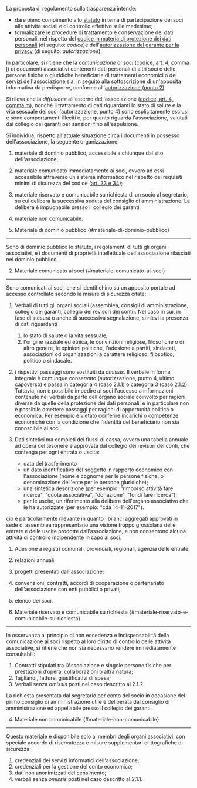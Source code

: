 La proposta di regolamento sulla trasparenza intende:

-   dare pieno compimento
    allo [statuto](http://www.alumniscuolagalileiana.it/wp-content/uploads/2017/03/Statuto-Alumni-SGSS.pdf) in
    tema di partecipazione dei soci alle attività sociali e di controllo
    effettivo sulle medesime;
-   formalizzare le procedure di trattamento e conservazione dei dati
    personali, nel rispetto del [codice in materia di protezione dei
    dati
    personali](http://www.garanteprivacy.it/web/guest/home/docweb/-/docweb-display/docweb/1311248) (di
    seguito: *codice*)e dell'[autorizzazione del garante per la
    privacy](http://garanteprivacy.it/web/guest/home/docweb/-/docweb-display/docweb/5803310) (di
    seguito: *autorizzazione*).

In particolare, si ritiene che la *comunicazione* *ai soci* ([codice,
art. 4, comma
l](http://www.garanteprivacy.it/web/guest/home/docweb/-/docweb-display/docweb/1311248))
di documenti associativi contenenti dati personali di altri soci e delle
persone fisiche o giuridiche beneficiarie di trattamenti economici o dei
servizi dell'associazione sia, in seguito alla sottoscrizione di
un'apposita informativa da predisporre, conforme all'[autorizzazione
(punto
2)](http://garanteprivacy.it/web/guest/home/docweb/-/docweb-display/docweb/5803310).

Si rileva che la *diffusione* all'esterno dell'associazione ([codice,
art. 4, comma
m](http://www.garanteprivacy.it/web/guest/home/docweb/-/docweb-display/docweb/1311248)),
nonché il trattamento di dati riguardanti lo stato di salute e la vita
sessuale dei soci (autorizzazione, punto 4) sono esplicitamente esclusi
e sono comportamenti illeciti e, per quanto riguarda l'associazione,
valutati dal collegio dei garanti per sanzioni fino all'espulsione.

Si individua, rispetto all'attuale situazione circa i documenti in
possesso dell'associazione, la seguente organizzazione:

1.  materiale di dominio pubblico, accessibile a chiunque dal sito
    dell'associazione;
2.  materiale comunicato immediatamente ai soci, ovvero ad essi
    accessibile attraverso un sistema informatico nel rispetto dei
    requisiti minimi di sicurezza del codice ([art. 33 e
    34](http://www.garanteprivacy.it/web/guest/home/docweb/-/docweb-display/docweb/1311248));
3.  materiale riservato e comunicabile su richiesta di un socio al
    segretario, su cui delibera la successiva seduta del consiglio di
    amministrazione. La delibera è impugnabile presso il collegio dei
    garanti;
4.  materiale non comunicabile.

1. Materiale di dominio pubblico {#materiale-di-dominio-pubblico}
--------------------------------

Sono di dominio pubblico lo statuto, i regolamenti di tutti gli organi
associativi, e i documenti di proprietà intellettuale dell'associazione
rilasciati nel dominio pubblico.

2. Materiale comunicato ai soci {#materiale-comunicato-ai-soci}
-------------------------------

Sono comunicati ai soci, che si identifichino su un apposito portale ad
accesso controllato secondo le misure di sicurezza citate:

1. Verbali di tutti gli organi sociali (assemblea, consigli di
amministrazione, collegio dei garanti, collegio dei revisori dei conti).
Nel caso in cui, in fase di stesura o anche di successiva segnalazione,
si rilevi la presenza di dati riguardanti

    1.  lo stato di salute o la vita sessuale;
    2.  l'origine razziale ed etnica, le convinzioni religiose, filosofiche
        o di altro genere, le opinioni politiche, l'adesione a partiti,
        sindacati, associazioni od organizzazioni a carattere religioso,
        filosofico, politico o sindacale.

2. i rispettivi passaggi sono sostituiti da *omissis*. Il verbale in forma
integrale è comunque conservato (autorizzazione, punto 4, ultimo
capoverso) e passa in categoria 4 (caso 2.1.1) o categoria 3 (caso
2.1.2). Tuttavia, non è possibile impedire ai soci l'accesso a
informazioni contenute nei verbali da parte dell'organo sociale
coinvolto per ragioni diverse da quelle della protezione dei dati
personali, e in particolare non è possibile omettere passaggi per
ragioni di opportunità politica o economica. Per esempio è vietato
conferire incarichi o competenze economiche con la condizione che
l'identità del beneficiario non sia conoscibile ai soci.

3. Dati sintetici ma completi dei flussi di cassa, ovvero una tabella
annuale ad opera del tesoriere e approvata dal collegio dei revisori dei
conti, che contenga per ogni entrata o uscita:

    -   data del trasferimento
    -   un dato identificativo del soggetto in rapporto economico con
        l'associazione (nome e cognome per le persone fisiche, o
        denominazione dell'ente per le persone giuridiche);
    -   una sintetica descrizione (per esempio: "rimborso attività fare
        ricerca", "quota associativa", "donazione", "fondi fare ricerca");
    -   per le uscite, un riferimento alla delibera dell'organo associativo
        che le ha autorizzate (per esempio: "cda 14-11-2017").

cio è particolarmente rilevante in quanto i bilanci aggregati approvati
in sede di assemblea rappresentano una visione troppo grossolana delle
entrate e delle uscite prodotte dall'associazione, e non consentono
alcuna attività di controllo indipendente in capo ai soci.

1. Adesione a registri comunali, provinciali, regionali, agenzia delle
entrate;

1. relazioni annuali;

1. progetti presentati dall'associazione;

1. convenzioni, contratti, accordi di cooperazione o partenariato
dell'associazione con enti pubblici o privati;

1. elenco dei soci.

3. Materiale riservato e comunicabile su richiesta {#materiale-riservato-e-comunicabile-su-richiesta}
--------------------------------------------------

In osservanza al principio di non eccedenza e indispensabilità della
comunicazione ai soci rispetto al loro diritto di controllo delle
attività associative, si ritiene che non sia necessario rendere
immediatamente consultabili:

1.  Contratti stipulati tra l’Associazione e singole persone fisiche per
    prestazioni d’opera, collaborazioni o altra natura;
2.  Tagliandi, fatture, giustificativi di spesa;
3.  Verbali senza *omissis* posti nel caso descritto al 2.1.2.

La richiesta presentata dal segretario per conto del socio in occasione
del primo consiglio di amministrazione utile è deliberata dal consiglio
di amministrazione ed appellabile presso il collegio dei garanti.

4. Materiale non comunicabile {#materiale-non-comunicabile}
-----------------------------

Questo materiale è disponibile solo ai membri degli organi associativi,
con speciale accordo di riservatezza e misure supplementari
crittografiche di sicurezza:

1.  credenziali dei servizi informatici dell'associazione;
2.  credenziali per la gestione del conto economico;
3.  dati non anonimizzati del censimento;
4.  verbali senza *omissis* posti nel caso descritto al 2.1.1.

